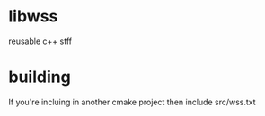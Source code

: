 # libwss
reusable c++ stff 

# building 

If you're incluing in another cmake project then include src/wss.txt


